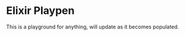 Elixir Playpen
=============

This is a playground for anything, will update as it becomes populated.

